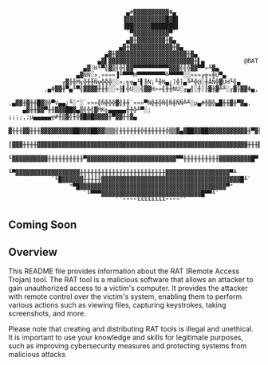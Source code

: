 
```
                                 ▄#▓▓▓▓▓▓▓▓▓▓Φ▄
                                ▐▓▓▓▓▓▓▓▓▓▓▓█▓█▌
                                ▐██▓▓▓▓▓███████▌
                                 `▀▓▓▓▓▓▓▓▓▓▓▀`
                                 ▄▓╫▓▓▓▓▓▓▓▓╫▓▄
                               ▄▓╫▓▓▓▓▓▓▓▓▓▓▓▓╫▓▄
                           ▄▓╫▓▓▓▓▓▓▓▓▓▓▓▓▓▓▓▓▓▓▓▓╫▓▄       
                         ▄▓▌▓▓▓▓▓▓▓▓▓▓▓▓▓▓▓▓▓▓▓▓▓▓▓▓╫▌▄           @RAT
                     ▄▓░H╙▀╣▓▒╢╬╣▓▓▀▀▀▀▀▀▀▀▀▀▓▓▓╣╣╬▓▓▀▀»╨▓▄
                   ▄▓ÑÑ░»,»»»»▐╙▀▀▀M▀▀▀▀▀▀▀▀╩▀▀▀▀░░»»»╓╦»╫Ü▀▄
               ╓▓╟╫M╗╬╫╫Ñ╦╬╬╬░░»;╗╦▄╙▌╟N¡╙╫N▄¿]╬]▄╚╨╬@░╫ÅÑ╬▓ÜH╙╣▄
          ,▄Φ▓▓╫▀▄╙▀╣▓▓▓▓╫╫╫░░»╟▌╬U░░╣▓▓H»»╣╫╫NU░╓▄╣░╫]╟▓╫▓╩╨░╓▓╟▓▓Φ▄,
      ,▄▓▓╫▓╫╫█▓▒╬▀V▄▄¿╙░"░`»»»╢Ñ╫╬╬▓╣╫╫`»»»▀N╬╫╬Ñ╣Ñ╫ÑÑ╩╨░µ▄#╬▒╬▄█╫╫▓╫▀▓▄,
    ▄▓╫╫▓▓▀╫╫▓▓▓██▓▄▒╢╬╣▓MK╗▄▄▄▄▄╫╫╬╨▀░;¡¡¡;,;µ▄▄▄▄▄╦#╫▒▓╣╫╬▓█▓█▓▓▓▓╫▀▓▓╫╫▓▄
   ▓╫╫╫▓▓╫╫╫▓▓▓▓▓▓▓▓▓██▓▓▓██▓▓▒▒▒╢╫╫╫╫╫╫╬╫╫╫╫╫╫╬▒▒▓▄▓██▓▓██▓▓▓▓▓▓▓▓▓▓▓╫▀▓╫╫╫▓
   ║▓▓▓╫╫╫╫▓▓▓▓▓▓▓▓▓▓▓▓▓▓▓▓▓▓▓▓▓▓▓▓▓▓▓▓▓▓▓▓▓▓▓▓▓▓▓▓▓▓▓▓▓▓▓▓▓▓▓▓▓▓▓▓▓▓▓╫╫╫▓▓▓▌
     ╙▓▓▓▓▓▓▓▓▓▓╫╫╫╫╫╫╫╫╫╫▀▓▓▓▓▓▓▓▓▓▓▓▓▓▓▓▓▓▓▓▓▓▓▓▓▓▀▀╫╫╫╫╫╫╫╫╫╫▓▓▓▓▓▓▓▓▓█▀
        ╙▀▓▓▓▓▓▓▓▓▓▓▓▓▓▓▓▓▓▓╫╫╫╫╫╫╫╫╫╫╫╫╫╫╫╫╫╫╫╫╫╫╫╫▓▓▓▓▓▓▓▓▓▓▓▓▓▓▓▓▓▓▀╨
            `╙█▓▓▓▓▓▓╫╫╫╫╫▓▓▓▓▓▓▓▓▓▓▓▓▓▓▓▓▓▓▓▓▓▓▓▓▓▓▓▓▓▓▓▓▓▓▓▓▓▓▓█╨`
                 "▀█▓▓▓▓▓▓▓▓▓▓▓▓▓▓▓▓▓▓▓▓▓▓▓▓▓▓▓▓▓▓▓▓▓▓▓▓▓▓▓▓▓▀"
                     `╙▀▀▀▓▓▓▓▓▓▓▓▓▓▓▓▓▓▓▓▓▓▓▓▓▓▓▓▓▓▓▓█▀▀╙`
                              ``""""╙╙╙╙╙╙╙╙""""`` 

```
## Coming Soon

## Overview
This README file provides information about the RAT (Remote Access Trojan) tool. The RAT tool is a malicious software that allows an attacker to gain unauthorized access to a victim's computer. It provides the attacker with remote control over the victim's system, enabling them to perform various actions such as viewing files, capturing keystrokes, taking screenshots, and more.


Please note that creating and distributing RAT tools is illegal and unethical. It is important to use your knowledge and skills for legitimate purposes, such as improving cybersecurity measures and protecting systems from malicious attacks
